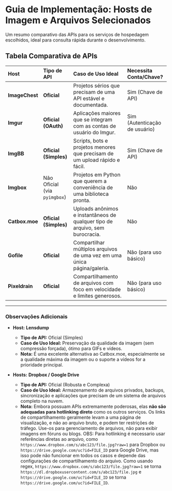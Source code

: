 # Guia de Implementação: Hosts de Imagem e Arquivos Selecionados

Um resumo comparativo das APIs para os serviços de hospedagem escolhidos, ideal para consulta rápida durante o desenvolvimento.

## Tabela Comparativa de APIs

| Host | Tipo de API | Caso de Uso Ideal | Necessita Conta/Chave? |
| :--- | :--- | :--- | :--- |
| **ImageChest** | **Oficial** | Projetos sérios que precisam de uma API estável e documentada. | Sim (Chave de API) |
| **Imgur** | **Oficial (OAuth)**| Aplicações maiores que se integram com as contas de usuário do Imgur. | Sim (Autenticação de usuário) |
| **ImgBB** | **Oficial (Simples)** | Scripts, bots e projetos menores que precisam de um upload rápido e fácil. | Sim (Chave de API) |
| **Imgbox** | Não Oficial (via `pyimgbox`) | Projetos em Python que querem a conveniência de uma biblioteca pronta. | Não |
| **Catbox.moe** | **Oficial (Simples)** | Uploads anônimos e instantâneos de qualquer tipo de arquivo, sem burocracia. | Não |
| **Gofile** | **Oficial** | Compartilhar múltiplos arquivos de uma vez em uma única página/galeria. | Não (para uso básico) |
| **Pixeldrain** | **Oficial** | Compartilhamento de arquivos com foco em velocidade e limites generosos. | Não (para uso básico) |

---

### Observações Adicionais

* **Host:** **Lensdump**
    * **Tipo de API:** Oficial (Simples)
    * **Caso de Uso Ideal:** Preservação da qualidade da imagem (sem compressão forçada), ótimo para GIFs e vídeos.
    * **Nota:** É uma excelente alternativa ao Catbox.moe, especialmente se a qualidade máxima da imagem ou o suporte a vídeos for a prioridade principal.

* **Hosts:** **Dropbox / Google Drive**
    * **Tipo de API:** Oficial (Robusta e Complexa)
    * **Caso de Uso Ideal:** Armazenamento de arquivos privados, backups, sincronização e aplicações que precisam de um sistema de arquivos completo na nuvem.
    * **Nota:** Embora possuam APIs extremamente poderosas, elas **não são adequadas para hotlinking direto** como os outros serviços. Os links de compartilhamento geralmente levam a uma página de visualização, e não ao arquivo bruto, e podem ter restrições de tráfego. Use-os para gerenciamento de arquivos, não para exibir imagens em fóruns ou blogs.
    OBS: Para hotlinking é necessario usar referências diretas ao arquivo, como `https://www.dropbox.com/s/abc123/file.jpg?raw=1` para Dropbox ou `https://drive.google.com/uc?id=FILE_ID` para Google Drive, mas isso pode não funcionar em todos os casos e depende das configurações de compartilhamento do arquivo. Como usando regex, `https://www.dropbox.com/s/abc123/file.jpg?raw=1` se torna `https://dl.dropboxusercontent.com/s/abc123/file.jpg` e `https://drive.google.com/uc?id=FILE_ID` se torna `https://drive.google.com/uc?id=FILE_ID`.